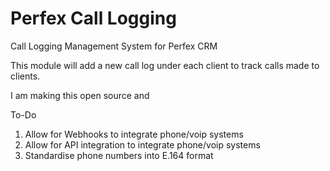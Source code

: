 # Perfex Call Logging
Call Logging Management System for Perfex CRM

This module will add a new call log under each client to track calls made to clients. 

I am making this open source and 

To-Do
1. Allow for Webhooks to integrate phone/voip systems
2. Allow for API integration to integrate phone/voip systems
3. Standardise phone numbers into E.164 format 
